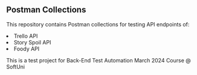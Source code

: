 ## Postman Collections

This repository contains Postman collections for testing API endpoints of:
<li>Trello API</li>
<li>Story Spoil API</li>
<li>Foody API</li>

<p>This is a test project for Back-End Test Automation March 2024 Course @ SoftUni</p>

